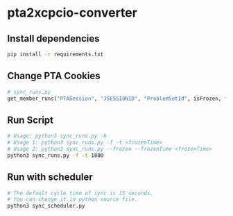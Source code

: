 # pta2xcpcio-converter

## Install dependencies

```bash
pip install -r requirements.txt
```

## Change PTA Cookies

```python
# sync_runs.py
get_member_runs("PTASession", "JSESSIONID", "ProblemSetId", isFrozen, frozenTime)
```

## Run Script

```bash
# Usage: python3 sync_runs.py -h
# Usage 1: python3 sync_runs.py -f -t <frozenTime>
# Usage 2: python3 sync_runs.py --frozen --frozenTime <frozenTime>
python3 sync_runs.py -f -t 1800
```

## Run with scheduler

```bash
# The default cycle time of sync is 15 seconds.
# You can change it in python source file.
python3 sync_scheduler.py
```
